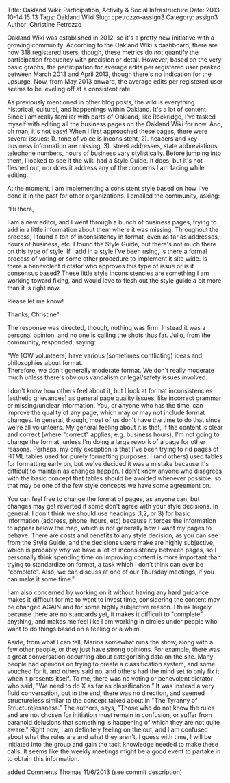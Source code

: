Title: Oakland Wiki: Participation, Activity & Social Infrastructure
Date: 2013-10-14 15:13
Tags: Oakland Wiki
Slug: cpetrozzo-assign3
Category: assign3
Author: Christine Petrozzo

Oakland Wiki was established in 2012, so it's a pretty new initiative with a growing community.
According to the Oakland Wiki's dashboard, there are now 318 registered users, though, these metrics
do not quantify the participation frequency with precision or detail. However, based on the very basic graphs, 
the participation for average edits per registered user peaked between March 2013 and April 2013, though there's no 
indication for the upsurge. Now, from May 2013 onward, the average edits per registered user seems to be leveling 
off at a consistent rate. 

As previously mentioned in other blog posts, the wiki is everything historical, cultural, and happenings within 
Oakland. It's a lot of content. Since I am really familiar with parts of Oakland, like Rockridge, I've tasked myself with 
editing all the business pages on the Oakland Wiki for now. And, oh man, it's not easy! When I first approached these pages, there 
were several issues: 1). tone of voice is inconsistent, 2). headers and key business information are missing, 3). street addresses, state
abbreviations, telephone numbers, hours of business vary stylistically. Before jumping into them, I looked to see if the 
wiki had a Style Guide. It does, but it's not fleshed out, nor does it address any of the concerns I am facing while editing. 

At the moment, I am implementing a consistent style based on how I've done it in the past for other organizations. I emailed the community, asking:

"Hi there,

I am a new editor, and I went through a bunch of business pages, trying to add in a little information about them where it was missing. 
Throughout the process, I found a ton of inconsistency in format, even as far as addresses, hours of business, etc.
I found the Style Guide, but there's not much there on this type of style. 
If I add in a style I've been using, is there a formal process of voting or some other procedure to implement it site wide. 
Is there a benevolent dictator who approves this type of issue or is it consensus based?
These little style inconsistencies are something I am working toward fixing, and would love to flesh out the style guide a bit more than it is right now. 

Please let me know! 

Thanks,
Christine"

The response was directed, though, nothing was firm. Instead it was a personal opinion, and no one is calling the shots thus far.  Julio, 
from the community, responded, saying: 

"We [OW volunteers] have various (sometimes conflicting) ideas and philosophies about format.  
Therefore, we don't generally moderate format.  We don't really moderate much unless there's obvious vandalism or 
legal/safety issues involved.  

I don't know how others feel about it, but I look at format inconsistencies [esthetic grievances] as general page quality issues, 
like incorrect grammar or missing/unclear information.  You, or anyone who has the time, can improve the quality of any page, 
which may or may not include format changes.   In general, though, most of us don't have the time to do that since we're all 
volunteers.   My general feeling about it is that, if the content is clear and correct (where "correct" applies; e.g. business 
hours), I'm not going to change the format, unless I'm doing a large rework of a page for other reasons.  Perhaps, my only 
exception is that I've been trying to rid pages of HTML tables used for purely formatting purposes.  I (and others) used tables 
for formatting early on, but we've decided it was a mistake because it's difficult to maintain as changes happen.  I don't know 
anyone who disagrees with the basic concept that tables should be avoided whenever possible, so that may be one of the few style 
concepts we have some agreement on.  

You can feel free to change the format of pages, as anyone can, but changes may get reverted if some don't agree with your 
style decisions.  In general, I don't think we should use headings (1,2, or 3) for basic information (address, phone, hours, etc) 
because it forces the information to appear below the map, which is not generally how I want my pages to behave.  There are costs 
and benefits to any style decision, as you can see from the Style Guide, and the decisions users make are highly subjective, which 
is probably why we have a lot of inconsistency between pages, so I personally think spending time on improving content is more 
important than trying to standardize on format, a task which I don't think can ever be "complete".  Also, we can discuss at one 
of our Thursday meetings, if you can make it some time."

I am also concerned by working on it without having any hard guidance makes it difficult for me to want to invest time, considering 
the content may be changed AGAIN and for some highly subjective reason. I think largely because there are no standards yet, it makes
it difficult to "complete" anything, and makes me feel like I am working in circles under people who want to do things based on a feeling
or a whim.

Aside, from what I can tell, Marina somewhat runs the show, along with a few other people, or they just have strong opinions. For example,
there was a great conversation occurring about categorizing data on the site. Many people had opinions on trying to create a classification
system, and some vouched for it, and others said no, and others had the mind set to only fix it when it presents itself. To me, there was no voting
or benevolent dictator who said, "We need to do X as far as classification." It was instead a very fluid conversation, but in the end, 
there was no direction, and seemed structureless similar to the concept talked about in "The Tyranny of Structurelessness." The authors, says,
"Those who do not know the rules and are not chosen for initiation must remain in confusion, or suffer from paranoid delusions that something is happening of which they are not quite aware."
Right now, I am definitely feeling on the out, and I am confused about what the rules are and what they aren't. I guess with time, 
I will be initiated into the group and gain the tacit knowledge needed to make these calls. It seems like the weekly meetings might be 
a good event to partake in to obtain this information.



added Comments Thomas 11/6/2013 (see commit description)
